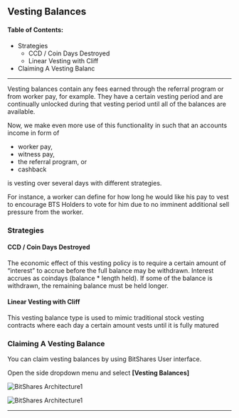 ## Vesting Balances

#### Table of Contents: 
- Strategies
  - CCD / Coin Days Destroyed
  - Linear Vesting with Cliff
- Claiming A Vesting Balanc

***
  
Vesting balances contain any fees earned through the referral program or from worker pay, for example. They have a certain vesting period and are continually unlocked during that vesting period until all of the balances are available.


Now, we make even more use of this functionality in such that an accounts income in form of

- worker pay,
- witness pay,
- the referral program, or
- cashback

is vesting over several days with different strategies.

For instance, a worker can define for how long he would like his pay to vest to encourage BTS Holders to vote for him due to no imminent additional sell pressure from the worker.

### Strategies

#### CCD / Coin Days Destroyed

The economic effect of this vesting policy is to require a certain amount of “interest” to accrue before the full balance may be withdrawn. Interest accrues as coindays (balance * length held). If some of the balance is withdrawn, the remaining balance must be held longer.

#### Linear Vesting with Cliff

This vesting balance type is used to mimic traditional stock vesting contracts where each day a certain amount vests until it is fully matured

### Claiming A Vesting Balance

You can claim vesting balances by using BitShares User interface.

Open the side dropdown menu and select **[Vesting Balances]**


![BitShares Architecture1 ](../../core/imgs/vesting2.png)

![BitShares Architecture1 ](../../core/imgs/vesting1.png)

***

